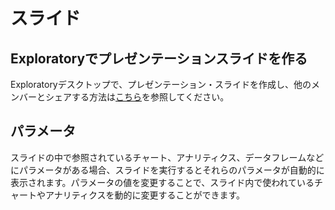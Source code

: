 # スライド

## Exploratoryでプレゼンテーションスライドを作る

Exploratoryデスクトップで、プレゼンテーション・スライドを作成し、他のメンバーとシェアする方法は[こちら](https://exploratory.io/note/kei/3776265924868347)を参照してください。




## パラメータ

スライドの中で参照されているチャート、アナリティクス、データフレームなどにパラメータがある場合、スライドを実行するとそれらのパラメータが自動的に表示されます。パラメータの値を変更することで、スライド内で使われているチャートやアナリティクスを動的に変更することができます。
